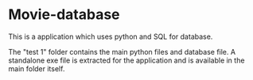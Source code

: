 # Movie-database
This is a application which uses python and SQL for database.


The "test 1" folder contains the main python files and database file.
A standalone exe file is extracted for the application and is available in the main folder itself.
